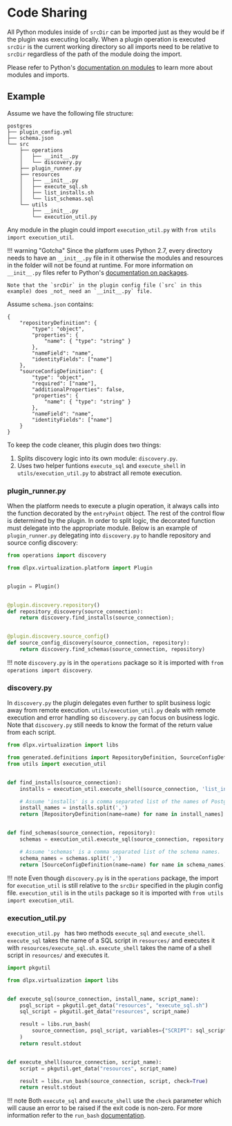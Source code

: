 # Code Sharing

All Python modules inside of `srcDir` can be imported just as they would be if the plugin was executing locally. When a plugin operation is executed `srcDir` is the current working directory so all imports need to be relative to `srcDir` regardless of the path of the module doing the import.

Please refer to Python's [documentation on modules](https://docs.python.org/2/tutorial/modules.html#modules) to learn more about modules and imports.

## Example

Assume we have the following file structure:

```
postgres
├── plugin_config.yml
├── schema.json
└── src
    ├── operations
    │   ├── __init__.py
    │   └── discovery.py
    ├── plugin_runner.py
    ├── resources
    │   ├── __init__.py
    │   ├── execute_sql.sh
    │   ├── list_installs.sh
    │   └── list_schemas.sql
    └── utils
        ├── __init__.py
        └── execution_util.py
```

Any module in the plugin could import `execution_util.py` with `from utils import execution_util`.

!!! warning "Gotcha"
	Since the platform uses Python 2.7, every directory needs to have an `__init__.py` file in it otherwise the modules and resources in the folder will not be found at runtime. For more information on `__init__.py` files refer to Python's [documentation on packages](https://docs.python.org/2/tutorial/modules.html#packages).
	
	Note that the `srcDir` in the plugin config file (`src` in this example) does _not_ need an `__init__.py` file.

Assume `schema.json` contains:

```
{
    "repositoryDefinition": {
        "type": "object",
        "properties": {
            "name": { "type": "string" }
        },
        "nameField": "name",
        "identityFields": ["name"]
    },
    "sourceConfigDefinition": {
        "type": "object",
        "required": ["name"],
        "additionalProperties": false,
        "properties": {
            "name": { "type": "string" }
        },
        "nameField": "name",
        "identityFields": ["name"]
    }
}
```

To keep the code cleaner, this plugin does two things:

1. Splits discovery logic into its own module: `discovery.py`.
2. Uses two helper funtions `execute_sql` and `execute_shell` in `utils/execution_util.py` to abstract all remote execution.

### plugin_runner.py

When the platform needs to execute a plugin operation, it always calls into the function decorated by the `entryPoint` object. The rest of the control flow is determined by the plugin. In order to split logic, the decorated function must delegate into the appropriate module. Below is an example of `plugin_runner.py` delegating into `discovery.py` to handle repository and source config discovery:

```python
from operations import discovery

from dlpx.virtualization.platform import Plugin


plugin = Plugin()


@plugin.discovery.repository()
def repository_discovery(source_connection):
    return discovery.find_installs(source_connection);


@plugin.discovery.source_config()
def source_config_discovery(source_connection, repository):
    return discovery.find_schemas(source_connection, repository)


```
!!! note
	`discovery.py` is in the `operations` package so it is imported with `from operations import discovery`.

### discovery.py
In `discovery.py` the plugin delegates even further to split business logic away from remote execution. `utils/execution_util.py` deals with remote execution and error handling so `discovery.py` can focus on business logic. Note that `discovery.py` still needs to know the format of the return value from each script.

```python
from dlpx.virtualization import libs

from generated.definitions import RepositoryDefinition, SourceConfigDefinition
from utils import execution_util


def find_installs(source_connection):
    installs = execution_util.execute_shell(source_connection, 'list_installs.sh')

    # Assume 'installs' is a comma separated list of the names of Postgres installations.
    install_names = installs.split(',')
    return [RepositoryDefinition(name=name) for name in install_names]


def find_schemas(source_connection, repository):
    schemas = execution_util.execute_sql(source_connection, repository.name, 'list_schemas.sql')

    # Assume 'schemas' is a comma separated list of the schema names.
    schema_names = schemas.split(',')
    return [SourceConfigDefinition(name=name) for name in schema_names]
```
!!! note
	Even though `discovery.py` is in the `operations` package, the import for `execution_util` is still relative to the `srcDir` specified in the plugin config file. `execution_util` is in the `utils` package so it is imported with `from utils import execution_util`. 
	
### execution_util.py

`execution_util.py ` has two methods `execute_sql` and `execute_shell`. `execute_sql` takes the name of a SQL script in `resources/` and executes it with `resources/execute_sql.sh`. `execute_shell` takes the name of a shell script in `resources/` and executes it.

```python
import pkgutil

from dlpx.virtualization import libs


def execute_sql(source_connection, install_name, script_name):
    psql_script = pkgutil.get_data("resources", "execute_sql.sh")
    sql_script = pkgutil.get_data("resources", script_name)

    result = libs.run_bash(
        source_connection, psql_script, variables={"SCRIPT": sql_script}, check=True
    )
    return result.stdout


def execute_shell(source_connection, script_name):
    script = pkgutil.get_data("resources", script_name)

    result = libs.run_bash(source_connection, script, check=True)
    return result.stdout
```

!!! note
	Both `execute_sql` and `execute_shell` use the `check` parameter which will cause an error to be raised if the exit code is non-zero. For more information refer to the `run_bash` [documentation](/References/Platform_Libraries.md#run_bash).